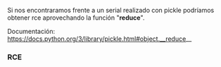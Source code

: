 Si nos encontraramos frente a un serial realizado con pickle podríamos obtener rce aprovechando la función "__reduce__".

Documentación:
    https://docs.python.org/3/library/pickle.html#object.__reduce__

### RCE

